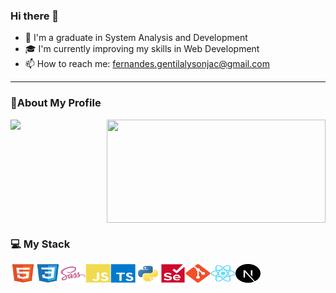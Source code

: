 ### Hi there 👋

- 🔭 I'm a graduate in System Analysis and Development
- 🎓 I'm currently improving my skills in Web Development
- 📫 How to reach me: fernandes.gentilalysonjac@gmail.com

*** 
### 🌵About My Profile 
<section style="display: flex; justfiy-content: space-between; width: 100%">
<img width="350px" align="center" src="https://github-readme-stats.vercel.app/api/top-langs/?username=gentil-eilison&hide=html&layout=compact&theme=dark" />
<img width="350px" height="165px" align="center" src="https://github-readme-stats.vercel.app/api?username=gentil-eilison&theme=dark" />
</section>

### 💻 My Stack
<section style="display: flex; width: 100%;">
<img align="center" alt="HTML" height="30" width="40" src="https://raw.githubusercontent.com/devicons/devicon/master/icons/html5/html5-original.svg">
  
<img align="center" alt="CSS" height="30" width="40" src="https://raw.githubusercontent.com/devicons/devicon/master/icons/css3/css3-original.svg">
<img align="center" alt="SCSS" height="30" width="40" src="https://github.com/devicons/devicon/blob/master/icons/sass/sass-original.svg">
  
<img align="center" alt="Js" height="30" width="40" src="https://raw.githubusercontent.com/devicons/devicon/master/icons/javascript/javascript-plain.svg">
<img align="center" alt="Js" height="30" width="40" src="https://github.com/devicons/devicon/blob/master/icons/typescript/typescript-plain.svg">
  
<img align="center" alt="Js" height="30" width="40" src="https://github.com/devicons/devicon/blob/master/icons/python/python-original.svg">
<img align="center" alt="Js" height="30" width="40" src="https://github.com/devicons/devicon/blob/master/icons/selenium/selenium-original.svg">
  
<img align="center" alt="Git" height="30" width="40" src="https://raw.githubusercontent.com/devicons/devicon/master/icons/git/git-plain.svg">
  
<img align="center" alt="Git" height="30" width="40" src="https://raw.githubusercontent.com/devicons/devicon/master/icons/react/react-original.svg">
<img align="center" alt="Git" height="30" width="40" src="https://github.com/devicons/devicon/blob/master/icons/nextjs/nextjs-original.svg">
</section>

<!--
**gentil-eilison/gentil-eilison** is a ✨ _special_ ✨ repository because its `README.md` (this file) appears on your GitHub profile.

Here are some ideas to get you started:

- 🔭 I’m currently working on ...
- 🌱 I’m currently learning ...
- 👯 I’m looking to collaborate on ...
- 🤔 I’m looking for help with ...
- 💬 Ask me about ...
- 📫 How to reach me: ...
- 😄 Pronouns: ...
- ⚡ Fun fact: ...
-->
